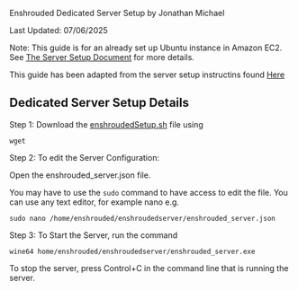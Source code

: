 Enshrouded Dedicated Server Setup
by Jonathan Michael

Last Updated: 07/06/2025

Note: This guide is for an already set up Ubuntu instance in Amazon EC2. See [The Server Setup Document](/ubuntuSetup.md) for more details. 

This guide has been adapted from the server setup instructins found [Here](https://www.hostinger.com/tutorials/how-to-set-up-enshrouded-dedicated-server)

## Dedicated Server Setup Details ## 

Step 1: Download the [enshroudedSetup.sh](enshroudedSetup.sh) file using
```
wget 
```

Step 2: To edit the Server Configuration:

Open the enshrouded_server.json file. 

You may have to use the `sudo` command to have access to edit the file. You can use any text editor, for example nano e.g.
```
sudo nano /home/enshrouded/enshroudedserver/enshrouded_server.json
```

Step 3: To Start the Server, run the command 
```
wine64 home/enshrouded/enshroudedserver/enshrouded_server.exe
```

To stop the server, press Control+C in the command line that is running the server. 
